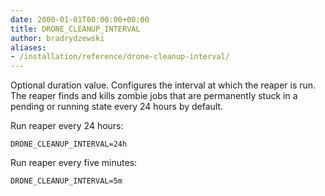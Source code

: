 ```yaml
---
date: 2000-01-01T00:00:00+00:00
title: DRONE_CLEANUP_INTERVAL
author: bradrydzewski
aliases:
- /installation/reference/drone-cleanup-interval/
---
```


Optional duration value. Configures the interval at which the reaper is run. The reaper finds and kills zombie jobs that are permanently stuck in a pending or running state every 24 hours by default.

Run reaper every 24 hours:

```
DRONE_CLEANUP_INTERVAL=24h
```

Run reaper every five minutes:
```
DRONE_CLEANUP_INTERVAL=5m
```
